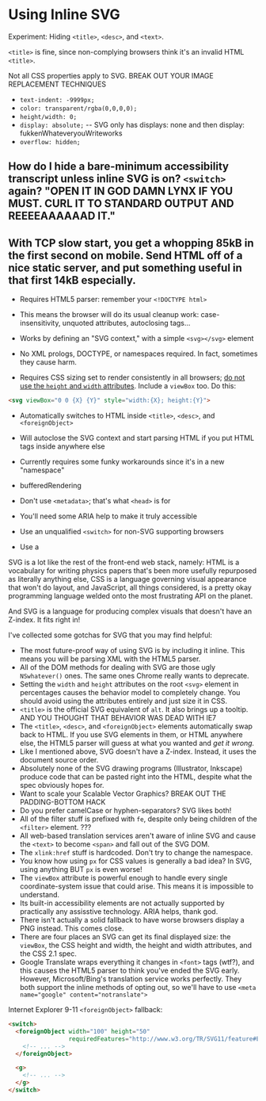 # Using Inline SVG

Experiment: Hiding `<title>`, `<desc>`, and `<text>`.

`<title>` is fine, since non-complying browsers think it's an invalid HTML `<title>`.

Not all CSS properties apply to SVG. BREAK OUT YOUR IMAGE REPLACEMENT TECHNIQUES
* `text-indent: -9999px;`
* `color: transparent/rgba(0,0,0,0);`
* `height/width: 0;`
* `display: absolute;` -- SVG only has displays: none and then display: fukkenWhateveryouWriteworks
* `overflow: hidden;`

## How do I hide a bare-minimum accessibility transcript unless inline SVG is on? `<switch>` again? "OPEN IT IN GOD DAMN LYNX IF YOU MUST. CURL IT TO STANDARD OUTPUT AND REEEEAAAAAAD IT."

## With TCP slow start, you get a whopping 85kB in the first second on mobile. Send HTML off of a nice static server, and put something useful in that first 14kB especially.

* Requires HTML5 parser: remember your `<!DOCTYPE html>`

* This means the browser will do its usual cleanup work: case-insensitivity, unquoted attributes, autoclosing tags...

* Works by defining an "SVG context," with a simple `<svg></svg>` element

* No XML prologs, DOCTYPE, or namespaces required. In fact, sometimes they cause harm.

* Requires CSS sizing set to render consistently in all browsers; [do not use the `height` and `width` attributes](https://docs.google.com/presentation/d/1POUiroOBbLmXYlQKf0pIR8zVkHWH9jRVN-w8A4aNsIk/mobilepresent?slide=id.g1e19b0d66_279). Include a `viewBox` too. Do this:

````html
<svg viewBox="0 0 {X} {Y}" style="width:{X}; height:{Y}">
````

* Automatically switches to HTML inside `<title>`, `<desc>`, and `<foreignObject>`

* Will autoclose the SVG context and start parsing HTML if you put HTML tags inside anywhere else

* Currently requires some funky workarounds since it's in a new "namespace"

* bufferedRendering

* Don't use `<metadata>`; that's what `<head>` is for

* You'll need some ARIA help to make it truly accessible

* Use an unqualified `<switch>` for non-SVG supporting browsers

* Use a 

SVG is a lot like the rest of the front-end web stack, namely: HTML is a vocabulary for writing physics papers that's been more usefully repurposed as literally anything else, CSS is a language governing visual appearance that won't do layout, and JavaScript, all things considered, is a pretty okay programming language welded onto the most frustrating API on the planet.

And SVG is a language for producing complex visuals that doesn't have an Z-index. It fits right in!

I've collected some gotchas for SVG that you may find helpful:

* The most future-proof way of using SVG is by including it inline. This means you will be parsing XML with the HTML5 parser.
* All of the DOM methods for dealing with SVG are those ugly `NSwhatever()` ones. The same ones Chrome really wants to deprecate.
* Setting the `width` and `height` attributes on the root `<svg>` element in percentages causes the behavior model to completely change. You should avoid using the attributes entirely and just size it in CSS.
* `<title>` is the official SVG equivalent of `alt`. It also brings up a tooltip. AND YOU THOUGHT THAT BEHAVIOR WAS DEAD WITH IE7
* The `<title>`, `<desc>`, and `<foreignObject>` elements automatically swap back to HTML. If you use SVG elements in them, or HTML anywhere else, the HTML5 parser will guess at what you wanted and *get it wrong.*
* Like I mentioned above, SVG doesn't have a Z-index. Instead, it uses the document source order.
* Absolutely none of the SVG drawing programs (Illustrator, Inkscape) produce code that can be pasted right into the HTML, despite what the spec obviously hopes for.
* Want to scale your Scalable Vector Graphics? BREAK OUT THE PADDING-BOTTOM HACK
* Do you prefer camelCase or hyphen-separators? SVG likes both!
* All of the filter stuff is prefixed with `fe`, despite only being children of the `<filter>` element. ???
* All web-based translation services aren't aware of inline SVG and cause the `<text>` to become `<span>` and fall out of the SVG DOM.
* The `xlink:href` stuff is hardcoded. Don't try to change the namespace.
* You know how using `px` for CSS values is generally a bad idea? In SVG, using anything BUT `px` is even worse!
* The `viewBox` attribute is powerful enough to handle every single coordinate-system issue that could arise. This means it is impossible to understand.
* Its built-in accessibility elements are not actually supported by practically any assisstive technology. ARIA helps, thank god.
* There isn't actually a solid fallback to have worse browsers display a PNG instead. This comes close.
* There are four places an SVG can get its final displayed size: the `viewBox`, the CSS height and width, the height and width attributes, and the CSS 2.1 spec. 
* Google Translate wraps everything it changes in `<font>` tags (wtf?), and this causes the HTML5 parser to think you've ended the SVG early. However, Microsoft/Bing's translation service works perfectly. They both support the inline methods of opting out, so we'll have to use `<meta name="google" content="notranslate">`


Internet Explorer 9-11 `<foreignObject>` fallback:

```html
<switch>
  <foreignObject width="100" height="50" 
                 requiredFeatures="http://www.w3.org/TR/SVG11/feature#Extensibility">
    <!-- ... -->
  </foreignObject>

  <g>
    <!-- ... -->
  </g>
</switch>
```
